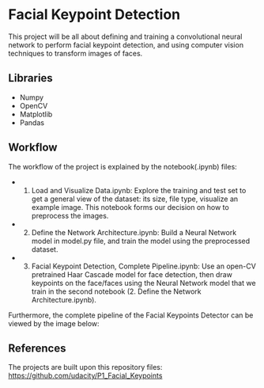 # Facial Keypoint Detection

This project will be all about defining and training a convolutional neural network to perform facial keypoint detection, and using computer vision techniques to transform images of faces. 

## Libraries
* Numpy
* OpenCV
* Matplotlib
* Pandas

## Workflow

The workflow of the project is explained by the notebook(.ipynb) files:

* 1. Load and Visualize Data.ipynb: Explore the training and test set to get a general view of the dataset: its size, file type, visualize an example image. This notebook forms our decision on how to preprocess the images.

* 2. Define the Network Architecture.ipynb: Build a Neural Network model in model.py file, and train the model using the preprocessed dataset.

* 3. Facial Keypoint Detection, Complete Pipeline.ipynb: Use an open-CV pretrained Haar Cascade model for face detection, then draw keypoints on the face/faces using the Neural Network model that we train in the second notebook (2. Define the Network Architecture.ipynb).

Furthermore, the complete pipeline of the Facial Keypoints Detector can be viewed by the image below:


## References

The projects are built upon this repository files: https://github.com/udacity/P1_Facial_Keypoints
